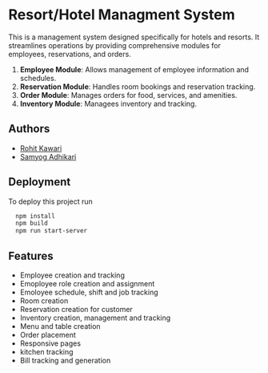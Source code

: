 
# Resort/Hotel Managment System

This is a management system designed specifically for hotels and resorts. It streamlines operations by providing comprehensive modules for employees, reservations, and orders.

1. **Employee Module**: Allows management of employee information and schedules.
2. **Reservation Module**: Handles room bookings and reservation tracking.
3. **Order Module**: Manages orders for food, services, and amenities.
4. **Inventory Module**: Managees inventory and tracking.

## Authors

- [Rohit Kawari](https://github.com/RohitY2J)
- [Samyog Adhikari]()


## Deployment

To deploy this project run

```bash
  npm install
  npm build
  npm run start-server
```


## Features

- Employee creation and tracking
- Emoployee role creation and assignment
- Emoloyee schedule, shift and job tracking
- Room creation
- Reservation creation for customer
- Inventory creation, management and tracking
- Menu and table creation
- Order placement
- Responsive pages
- kitchen tracking
- Bill tracking and generation

